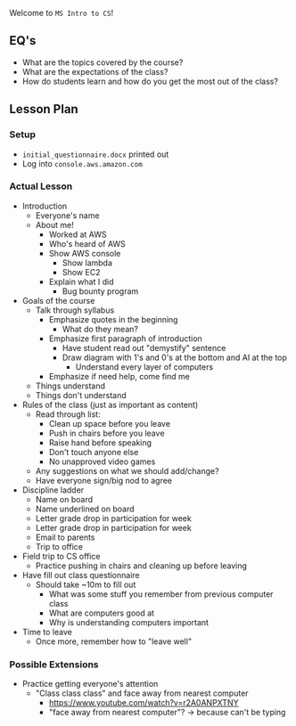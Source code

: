 Welcome to `MS Intro to CS`!

## EQ's

- What are the topics covered by the course?
- What are the expectations of the class?
- How do students learn and how do you get the most out of the class?

## Lesson Plan

### Setup

- `initial_questionnaire.docx` printed out
- Log into `console.aws.amazon.com`

### Actual Lesson

- Introduction
    - Everyone's name
    - About me!
        - Worked at AWS
        - Who's heard of AWS
        - Show AWS console
            - Show lambda
            - Show EC2
        - Explain what I did
            - Bug bounty program
- Goals of the course
    - Talk through syllabus
        - Emphasize quotes in the beginning
            - What do they mean?
        - Emphasize first paragraph of introduction
            - Have student read out "demystify" sentence
            - Draw diagram with 1's and 0's at the bottom and AI at the top
                - Understand every layer of computers
        - Emphasize if need help, come find me
    - Things understand
    - Things don't understand
- Rules of the class (just as important as content)
    - Read through list:
        - Clean up space before you leave
        - Push in chairs before you leave
        - Raise hand before speaking
        - Don't touch anyone else
        - No unapproved video games
    - Any suggestions on what we should add/change?
    - Have everyone sign/big nod to agree
- Discipline ladder
    - Name on board
    - Name underlined on board
    - Letter grade drop in participation for week
    - Letter grade drop in participation for week
    - Email to parents
    - Trip to office
- Field trip to CS office
    - Practice pushing in chairs and cleaning up before leaving
- Have fill out class questionnaire
    - Should take ~10m to fill out
        - What was some stuff you remember from previous computer class
        - What are computers good at
        - Why is understanding computers important
- Time to leave
    - Once more, remember how to "leave well"

### Possible Extensions

- Practice getting everyone's attention
    - "Class class class" and face away from nearest computer
        - https://www.youtube.com/watch?v=r2A0ANPXTNY
        - "face away from nearest computer"? -> because can't be typing
